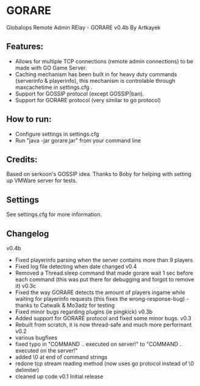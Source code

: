 # GORARE
Globalops Remote Admin RElay - GORARE v0.4b By Artkayek

Features:
----------
- Allows for multiple TCP connections (remote admin connections) to be made with GO Game Server.
- Caching mechanism has been built in for heavy duty commands (serverinfo & playerinfo),
this mechanism is controlable through maxcachetime in settings.cfg .
- Support for GOSSIP protocol (except GOSSIP|ban).
- Support for GORARE protocol (very similar to go protocol)

How to run:
------------
- Configure settings in settings.cfg
- Run "java -jar gorare.jar" from your command line

Credits:
----------
Based on serkoon's GOSSIP idea.
Thanks to Boby for helping with setting up VMWare server for tests.

Settings
---------
See settings.cfg for more information.


Changelog
---------
v0.4b
- Fixed playerinfo parsing when the server contains more than 9 players
- Fixed log file detecting when date changed
v0.4
- Removed a Thread.sleep command that made gorare wait 1 sec before each command (this was put there for debugging and forgot to remove it)
v0.3c
- Fixed the way GORARE detects the amount of players ingame while waiting for playerinfo requests (this fixes the wrong-response-bug) - thanks to Catwalk & Mo3adz for testing
- Fixed minor bugs regarding plugins (ie pingkick)
v0.3b
- Added support for GORARE protocol and fixed some minor bugs.
v0.3
- Rebuilt from scratch, it is now thread-safe and much more performant
v0.2
- various bugfixes
- fixed typo in "COMMAND .. executed on server!" to "COMMAND .. executed on the server!"
- added \0 at end of command strings
- redone tcp stream reading method (now uses go protocol instead of \0 delimiter)
- cleaned up code
v0.1 Initial release
